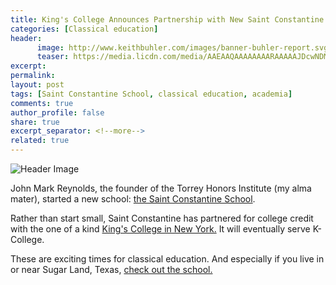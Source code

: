```yaml
---
title: King's College Announces Partnership with New Saint Constantine School
categories: [Classical education]
header:
      image: http://www.keithbuhler.com/images/banner-buhler-report.svg
      teaser: https://media.licdn.com/media/AAEAAQAAAAAAAARAAAAAJDcwNDM5OWY5LTZkMGUtNDdhNi1hODYyLTM1MzEwMjkxMDcxYg.png
excerpt: 
permalink: 
layout: post
tags: [Saint Constantine School, classical education, academia]
comments: true
author_profile: false
share: true
excerpt_separator: <!--more-->
related: true
---
```



![Header Image](https://media.licdn.com/media/AAEAAQAAAAAAAARAAAAAJDcwNDM5OWY5LTZkMGUtNDdhNi1hODYyLTM1MzEwMjkxMDcxYg.png)


John Mark Reynolds, the founder of the Torrey Honors Institute (my alma mater), started a new school: [the Saint Constantine School](http://www.saintconstantine.org/). 

Rather than start small, Saint Constantine has partnered for college credit with the one of a kind [King's College in New York.](https://www.tkc.edu/stories/kings-announces-partnership-saint-constantine-school/) It will eventually serve K-College. 

These are exciting times for classical education. And especially if you live in or near Sugar Land, Texas, [check out the school.](http://www.saintconstantine.org/)


